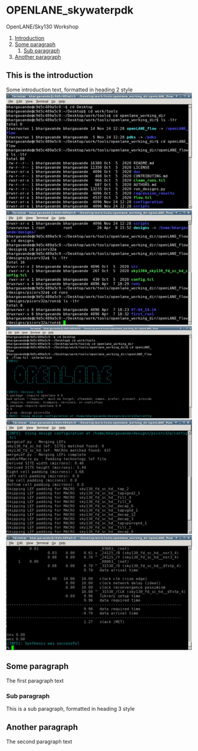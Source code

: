 # OPENLANE_skywaterpdk
OpenLANE/Sky130 Workshop

1. [Introduction](#introduction)
2. [Some paragraph](#paragraph1)
    1. [Sub paragraph](#subparagraph1)
3. [Another paragraph](#paragraph2)

## This is the introduction <a name="introduction"></a>
Some introduction text, formatted in heading 2 style
![image](https://github.com/bhargavchanti/OPENLANE_skywaterpdk/blob/main/DAY%20-%201/images/1_1.JPG)
![image](https://github.com/bhargavchanti/OPENLANE_skywaterpdk/blob/main/DAY%20-%201/images/1_2.JPG)
![image](https://github.com/bhargavchanti/OPENLANE_skywaterpdk/blob/main/DAY%20-%201/images/1_3.JPG)
![image](https://github.com/bhargavchanti/OPENLANE_skywaterpdk/blob/main/DAY%20-%201/images/1_4.JPG)
![image](https://github.com/bhargavchanti/OPENLANE_skywaterpdk/blob/main/DAY%20-%201/images/1_5.JPG)


## Some paragraph <a name="paragraph1"></a>
The first paragraph text

### Sub paragraph <a name="subparagraph1"></a>
This is a sub paragraph, formatted in heading 3 style

## Another paragraph <a name="paragraph2"></a>
The second paragraph text





